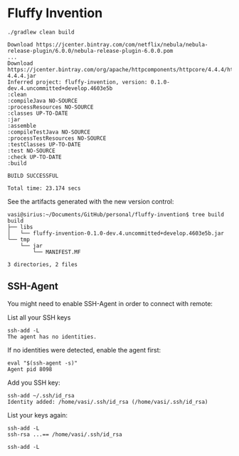 # Fluffy Invention

```
./gradlew clean build

Download https://jcenter.bintray.com/com/netflix/nebula/nebula-release-plugin/6.0.0/nebula-release-plugin-6.0.0.pom
...
Download https://jcenter.bintray.com/org/apache/httpcomponents/httpcore/4.4.4/httpcore-4.4.4.jar
Inferred project: fluffy-invention, version: 0.1.0-dev.4.uncommitted+develop.4603e5b
:clean
:compileJava NO-SOURCE
:processResources NO-SOURCE
:classes UP-TO-DATE
:jar
:assemble
:compileTestJava NO-SOURCE
:processTestResources NO-SOURCE
:testClasses UP-TO-DATE
:test NO-SOURCE
:check UP-TO-DATE
:build

BUILD SUCCESSFUL

Total time: 23.174 secs
```

See the artifacts generated with the new version control:
```
vasi@sirius:~/Documents/GitHub/personal/fluffy-invention$ tree build
build
├── libs
│   └── fluffy-invention-0.1.0-dev.4.uncommitted+develop.4603e5b.jar
└── tmp
    └── jar
        └── MANIFEST.MF

3 directories, 2 files
```

## SSH-Agent

You might need to enable SSH-Agent in order to connect with remote:

List all your SSH keys
```
ssh-add -L
The agent has no identities.
```

If no identities were detected, enable the agent first:
```
eval "$(ssh-agent -s)"
Agent pid 8098
```

Add you SSH key:
```
ssh-add ~/.ssh/id_rsa
Identity added: /home/vasi/.ssh/id_rsa (/home/vasi/.ssh/id_rsa)
```

List your keys again:
```
ssh-add -L
ssh-rsa ...== /home/vasi/.ssh/id_rsa

ssh-add -L

```